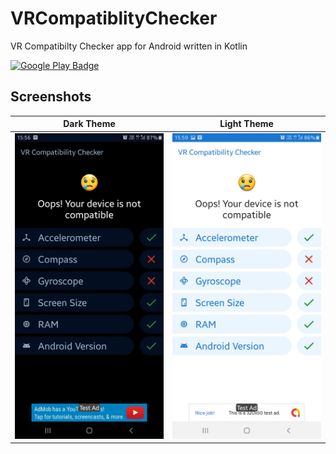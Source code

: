 # VRCompatiblityChecker
VR Compatibilty Checker app for Android written in Kotlin

[![Google Play Badge](https://res.cloudinary.com/dboivc36o/image/upload/c_scale,h_50/gplay_badge.png)](https://play.google.com/store/apps/details?id=appinventor.ai_pavitragolchha.VR&hl=en)


## Screenshots
Dark Theme | Light Theme
--- | ---
![dark theme](screenshots/dark.jpg) | ![light theme](screenshots/light.jpg)